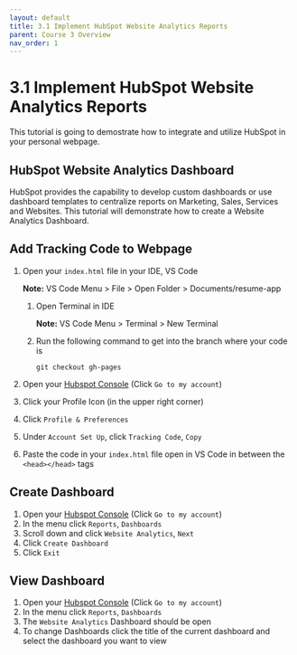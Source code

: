 ```yaml
---
layout: default
title: 3.1 Implement HubSpot Website Analytics Reports
parent: Course 3 Overview
nav_order: 1
---
```


# 3.1 Implement HubSpot Website Analytics Reports
This tutorial is going to demostrate how to integrate and utilize HubSpot in your personal webpage.

## HubSpot Website Analytics Dashboard
HubSpot provides the capability to develop custom dashboards or use dashboard templates to centralize reports on Marketing, Sales, Services and Websites. This tutorial will demonstrate how to create a Website Analytics Dashboard.

## Add Tracking Code to Webpage
1. Open your `index.html` file in your IDE, VS Code 

    **Note:** VS Code Menu > File > Open Folder > Documents/resume-app

    1. Open Terminal in IDE

        **Note:** VS Code Menu > Terminal > New Terminal

    3. Run the following command to get into the branch where your code is 
        ```
        git checkout gh-pages
        ```
2. Open your [Hubspot Console](https://www.hubspot.com/) (Click `Go to my account`)
3. Click your Profile Icon (in the upper right corner)
4. Click `Profile & Preferences`
5. Under `Account Set Up`, click `Tracking Code`, `Copy`
7. Paste the code in your `index.html` file open in VS Code in between the `<head></head>` tags


## Create Dashboard
1. Open your [Hubspot Console](https://www.hubspot.com/) (Click `Go to my account`)
2. In the menu click `Reports`, `Dashboards`
3. Scroll down and click `Website Analytics`, `Next`
4. Click `Create Dashboard`
5. Click `Exit`

## View Dashboard
1. Open your [Hubspot Console](https://www.hubspot.com/) (Click `Go to my account`)
2. In the menu click `Reports`, `Dashboards`
3. The `Website Analytics` Dashboard should be open
4. To change Dashboards click the title of the current dashboard and select the dashboard you want to view

